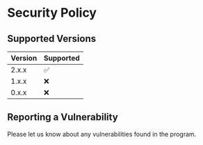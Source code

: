 # Security Policy

## Supported Versions

| Version | Supported          |
| ------- | ------------------ |
| 2.x.x   | :white_check_mark: |
| 1.x.x   | :x:                |
| 0.x.x   | :x:                |

## Reporting a Vulnerability

Please let us know about any vulnerabilities found in the program.

